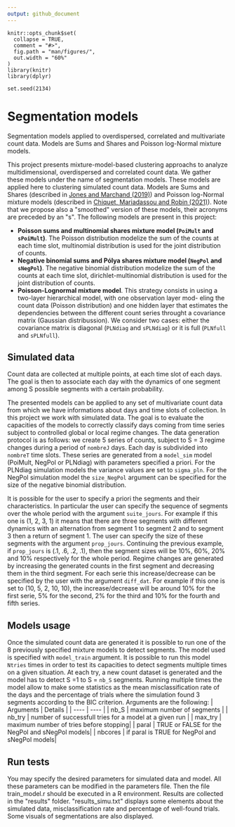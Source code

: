 ```yaml
---
output: github_document
---
```


<!-- README.md is generated from README.Rmd. Please edit that file -->

```{r, include = FALSE, echo=FALSE, message=FALSE}
knitr::opts_chunk$set(
  collapse = TRUE,
  comment = "#>",
  fig.path = "man/figures/",
  out.width = "60%"
)
library(knitr)
library(dplyr) 

set.seed(2134)
```




# Segmentation models 

Segmentation models applied to overdispersed, correlated and multivariate count data. Models are Sums and Shares and Poisson log-Normal mixture models.


This project presents mixture-model-based clustering approachs to analyze multidimensional, overdispersed and correlated count data. We gather these models under the name of segmentation models. These models are applied here to clustering simulated count data.
Models are Sums and Shares (described in [Jones and Marchand (2019)](https://doi.org/10.1016/j.jmva.2018.11.011)) and Poisson log-Normal mixture models (described in [Chiquet, Mariadassou and Robin (2021)](https://doi.org/10.3389/fevo.2021.588292)). Note that we propose also a "smoothed" version of these models, their acronyms are preceded by an "s".
The following models are present in this project:

 * **Poisson sums and multinomial shares mixture model (`PoiMult` and `sPoiMult`)**. The Poisson distribution modelize the sum of the counts at each time slot, multinomial distribution is used for the joint distribution of counts.
 * **Negative binomial sums and Pólya shares mixture model (`NegPol` and `sNegPol`)**. The negative binomial distribution modelize the sum of the counts at each time slot, dirichlet-multinomial distribution is used for the joint distribution of counts.
 * **Poisson-Lognormal mixture model**. This strategy consists in using a two-layer hierarchical model, with one observation layer mod-
eling the count data (Poisson distribution) and one hidden layer that estimates the dependencies between the different count series throught a covariance matrix (Gaussian distribussion). We consider two cases: either the covariance matrix is diagonal (`PLNdiag` and `sPLNdiag`) or it is full (`PLNfull` and `sPLNfull`).


## Simulated data
Count data are collected at multiple points, at each time slot of each days. The goal is then to associate each day with the dynamics of one segment among S possible segments with a certain probability. 

The presented models can be applied to any set of multivariate count data  from which we have informations about days and time slots of collection. In this project we work with simulated data. The goal is to evaluate the capacities of the models to
correctly classify days coming from time series subject to controlled global or local regime changes. The data generation protocol is as follows: we create 5 series of counts, subject to S = 3 regime changes during a period of `nombreJ` days. Each day is subdivided into `nombreT` time slots. These series are generated from a `model_sim` model (PoiMult, NegPol or PLNdiag) with parameters specified a priori. For the PLNdiag simulation models the variance values are set to `sigma_pln`. For the NegPol simulation model the `size_NegPol` argument can be specified for the size of the negative binomial distribution.

It is possible for the user to specify a priori the segments and their characteristics. In particular the user can specify the sequence of segments over the whole period with the argument `suite_jours`. For example if this one is (1, 2, 3, 1) it means that there are three segments with different dynamics with an alternation from segment 1 to segment 2 and to segment 3 then a return of segment 1. The user can specify the size of these segments with the argument `prop_jours`. Continuing the previous example, if `prop_jours` is (.1, .6, .2, .1), then the segment sizes will be 10%, 60%, 20% and 10% respectively for the whole period.
Regime changes are generated by increasing the generated counts in the first segment and decreasing them in the third segment. For each serie this increase/decrease can be specified by the user with the argument `diff_dat`. For example if this one is set to (10, 5, 2, 10, 10), the increase/decrease will be around 10% for the first serie, 5% for the second, 2% for the third and 10% for the fourth and fifth series.


## Models usage
Once the simulated count data are generated it is possible to run one of the 8 previously specified mixture models to detect segments. The model used is specified with `model_train` argument. It is possible to run this model `Ntries` times in order to test its capacities to detect segments multiple times on a given situation. At each try, a new count dataset is generated and the model has to detect S =1 to S =  `nb_S` segments. Running multiple times the model allow to make some statistics as the mean misclassification rate of the days and the percentage of trials where the simulation found 3 segments according to the BIC criterion. Arguments are the following: 
|  Arguments   | Details  |
|  ----  | ----  |
| nb_S  | maximum number of segments  |
| nb_try | number of successfull tries for a model at a given run |
| max_try | maximum number of tries before stopping|
| paral | TRUE or FALSE for the NegPol and sNegPol models|
| nbcores | if paral is TRUE for NegPol and sNegPol models|



## Run tests

You may specify the desired parameters for simulated data and model. All these parameters can be modified in the parameters file. Then the file train_model.r should be executed in a R environment. Results are collected in the "results" folder. "results_simu.txt" displays some elements about the simulated data, misclassification rate and percentage of well-found trials. Some visuals of segmentations are also displayed.

